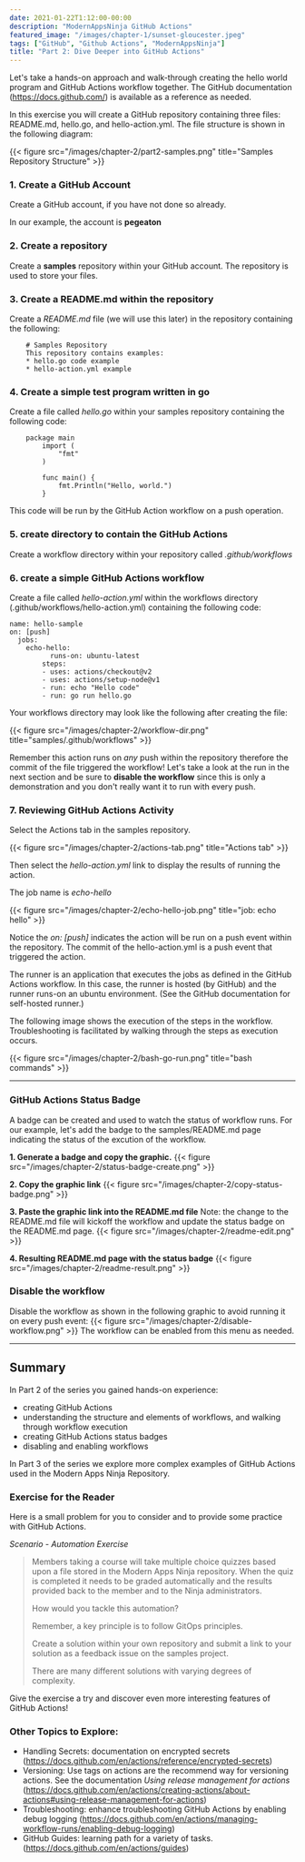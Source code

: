 ```yaml
---
date: 2021-01-22T1:12:00-00:00
description: "ModernAppsNinja GitHub Actions"
featured_image: "/images/chapter-1/sunset-gloucester.jpeg"
tags: ["GitHub", "Github Actions", "ModernAppsNinja"]
title: "Part 2: Dive Deeper into GitHub Actions"
---
```

Let's take a hands-on approach and walk-through creating the hello world program and GitHub Actions workflow together.  The GitHub documentation (https://docs.github.com/) is available as a reference as needed.

In this exercise you will create a GitHub repository containing three files: README.md, hello.go, and hello-action.yml.  The file structure is shown in the following diagram:

{{< figure src="/images/chapter-2/part2-samples.png" title="Samples Repository Structure" >}}


### 1. Create a GitHub Account
Create a GitHub account, if you have not done so already.  

In our example, the account is **pegeaton**

### 2. Create a repository
Create a **samples** repository within your GitHub account.  The repository is used to store your files.

### 3. Create a README.md within the repository
Create a *README.md* file (we will use this later) in the repository containing the following:

		# Samples Repository
		This repository contains examples:
		* hello.go code example
		* hello-action.yml example

### 4. Create a simple test program written in go
Create a file called *hello.go* within your samples repository containing the following code:

   		package main
			import (
				"fmt"
			)

			func main() {
				fmt.Println("Hello, world.")
			}

This code will be run by the GitHub Action workflow on a push operation.

### 5. create directory to contain the GitHub Actions
Create a workflow directory within your repository called *.github/workflows*

### 6. create a simple GitHub Actions workflow
Create a file called *hello-action.yml* within the workflows directory (.github/workflows/hello-action.yml)
containing the following code:

	name: hello-sample
	on: [push]
	  jobs:
  	    echo-hello:
    	      runs-on: ubuntu-latest
    		steps:
      		- uses: actions/checkout@v2
      		- uses: actions/setup-node@v1
      		- run: echo "Hello code"
      		- run: go run hello.go    

Your workflows directory may look like the following after creating the file:

{{< figure src="/images/chapter-2/workflow-dir.png" title="samples/.github/workflows" >}}

Remember this action runs on *any* push within the repository therefore the commit of the file triggered the workflow! Let's take a look at the run in the next section and be sure to **disable the workflow** since this is only a demonstration and you don't really want it to run with every push.

### 7. Reviewing GitHub Actions Activity

Select the Actions tab in the samples repository.

{{< figure src="/images/chapter-2/actions-tab.png" title="Actions tab" >}}

Then select the *hello-action.yml* link to display the results of running the action.

The job name is *echo-hello*

{{< figure src="/images/chapter-2/echo-hello-job.png" title="job: echo hello" >}}

Notice the *on: [push]* indicates the action will be run on a push event within the repository. The commit of the hello-action.yml is a push event that triggered the action.  

The runner is an application that executes the jobs as defined in the GitHub Actions workflow. In this case, the runner is hosted (by GitHub) and the runner runs-on an ubuntu environment. (See the GitHub documentation for self-hosted runner.)

The following image shows the execution of the steps in the workflow. Troubleshooting is facilitated by walking through the steps as execution occurs.

{{< figure src="/images/chapter-2/bash-go-run.png" title="bash commands" >}}

---

### GitHub Actions Status Badge
A badge can be created and used to watch the status of workflow runs.  For our example, let's add the badge to the samples/README.md page indicating the status of the excution of the workflow.

**1. Generate a badge and copy the graphic.**
{{< figure src="/images/chapter-2/status-badge-create.png" >}}

**2. Copy the graphic link**
{{< figure src="/images/chapter-2/copy-status-badge.png" >}}

**3. Paste the graphic link into the README.md file**
Note:  the change to the README.md file will kickoff the workflow and update the status badge on the README.md page.
{{< figure src="/images/chapter-2/readme-edit.png" >}}

**4. Resulting README.md page with the status badge**
{{< figure src="/images/chapter-2/readme-result.png" >}}

### Disable the workflow
Disable the workflow as shown in the following graphic to avoid running it on every push event:
{{< figure src="/images/chapter-2/disable-workflow.png" >}}
The workflow can be enabled from this menu as needed.

---

## Summary

In Part 2 of the series you gained hands-on experience:
* creating GitHub Actions
* understanding the structure and elements of workflows, and walking through workflow execution
* creating GitHub Actions status badges
* disabling and enabling workflows

In Part 3 of the series we explore more complex examples of GitHub Actions used in the Modern Apps Ninja Repository.

### Exercise for the Reader
Here is a small problem for you to consider and to provide some practice with GitHub Actions.

*Scenario - Automation Exercise*

> Members taking a course will take multiple choice quizzes based upon a file stored in the Modern Apps Ninja repository. When the quiz is completed it needs to be graded automatically and the results provided back to the member and to the Ninja administrators.
>	 
> How would you tackle this automation?
>
> Remember, a key principle is to follow GitOps principles.
>
>	Create a solution within your own repository and submit a link to your solution as a feedback issue on the samples project.
>
> There are many different solutions with varying degrees of complexity.

Give the exercise a try and discover even more interesting features of GitHub Actions!

### Other Topics to Explore:

* Handling Secrets: documentation on encrypted secrets (https://docs.github.com/en/actions/reference/encrypted-secrets)
* Versioning: Use tags on actions are the recommend way for versioning actions.  See the documentation *Using release management for actions* (https://docs.github.com/en/actions/creating-actions/about-actions#using-release-management-for-actions)
* Troubleshooting: enhance troubleshooting GitHub Actions by enabling debug logging (https://docs.github.com/en/actions/managing-workflow-runs/enabling-debug-logging)
* GitHub Guides: learning path for a variety of tasks. (https://docs.github.com/en/actions/guides)
